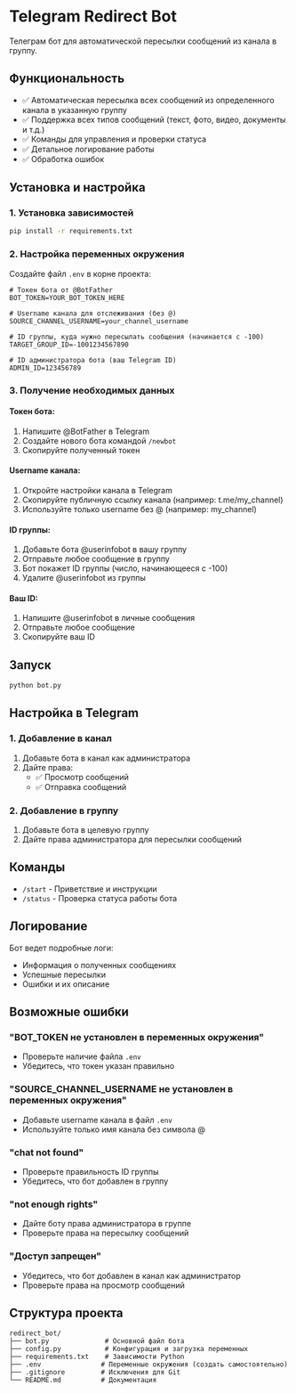 # Telegram Redirect Bot

Телеграм бот для автоматической пересылки сообщений из канала в группу.

## Функциональность

- ✅ Автоматическая пересылка всех сообщений из определенного канала в указанную группу
- ✅ Поддержка всех типов сообщений (текст, фото, видео, документы и т.д.)
- ✅ Команды для управления и проверки статуса
- ✅ Детальное логирование работы
- ✅ Обработка ошибок

## Установка и настройка

### 1. Установка зависимостей

```bash
pip install -r requirements.txt
```

### 2. Настройка переменных окружения

Создайте файл `.env` в корне проекта:

```env
# Токен бота от @BotFather
BOT_TOKEN=YOUR_BOT_TOKEN_HERE

# Username канала для отслеживания (без @)
SOURCE_CHANNEL_USERNAME=your_channel_username

# ID группы, куда нужно пересылать сообщения (начинается с -100)
TARGET_GROUP_ID=-1001234567890

# ID администратора бота (ваш Telegram ID)
ADMIN_ID=123456789
```

### 3. Получение необходимых данных

#### Токен бота:
1. Напишите @BotFather в Telegram
2. Создайте нового бота командой `/newbot`
3. Скопируйте полученный токен

#### Username канала:
1. Откройте настройки канала в Telegram
2. Скопируйте публичную ссылку канала (например: t.me/my_channel)
3. Используйте только username без @ (например: my_channel)

#### ID группы:
1. Добавьте бота @userinfobot в вашу группу
2. Отправьте любое сообщение в группу
3. Бот покажет ID группы (число, начинающееся с -100)
4. Удалите @userinfobot из группы

#### Ваш ID:
1. Напишите @userinfobot в личные сообщения
2. Отправьте любое сообщение
3. Скопируйте ваш ID

## Запуск

```bash
python bot.py
```

## Настройка в Telegram

### 1. Добавление в канал
1. Добавьте бота в канал как администратора
2. Дайте права:
   - ✅ Просмотр сообщений
   - ✅ Отправка сообщений

### 2. Добавление в группу
1. Добавьте бота в целевую группу
2. Дайте права администратора для пересылки сообщений

## Команды

- `/start` - Приветствие и инструкции
- `/status` - Проверка статуса работы бота

## Логирование

Бот ведет подробные логи:
- Информация о полученных сообщениях
- Успешные пересылки
- Ошибки и их описание

## Возможные ошибки

### "BOT_TOKEN не установлен в переменных окружения"
- Проверьте наличие файла `.env`
- Убедитесь, что токен указан правильно

### "SOURCE_CHANNEL_USERNAME не установлен в переменных окружения"
- Добавьте username канала в файл `.env`
- Используйте только имя канала без символа @

### "chat not found"
- Проверьте правильность ID группы
- Убедитесь, что бот добавлен в группу

### "not enough rights"
- Дайте боту права администратора в группе
- Проверьте права на пересылку сообщений

### "Доступ запрещен"
- Убедитесь, что бот добавлен в канал как администратор
- Проверьте права на просмотр сообщений

## Структура проекта

```
redirect_bot/
├── bot.py              # Основной файл бота
├── config.py           # Конфигурация и загрузка переменных
├── requirements.txt    # Зависимости Python
├── .env               # Переменные окружения (создать самостоятельно)
├── .gitignore         # Исключения для Git
└── README.md          # Документация
``` 